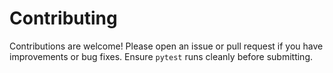 # Contributing

Contributions are welcome! Please open an issue or pull request if you have
improvements or bug fixes. Ensure `pytest` runs cleanly before submitting.

